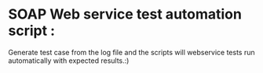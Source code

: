 # SOAP Web service test automation script : 

Generate test case from the log file and the scripts will webservice tests run automatically with expected results.:) 
